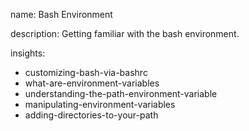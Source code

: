 name: Bash Environment

description: Getting familiar with the bash environment.

insights:
  - customizing-bash-via-bashrc
  - what-are-environment-variables
  - understanding-the-path-environment-variable
  - manipulating-environment-variables
  - adding-directories-to-your-path
